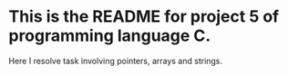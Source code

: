 # This is the README for project 5 of programming language C.
  Here I resolve task involving pointers, arrays and strings.